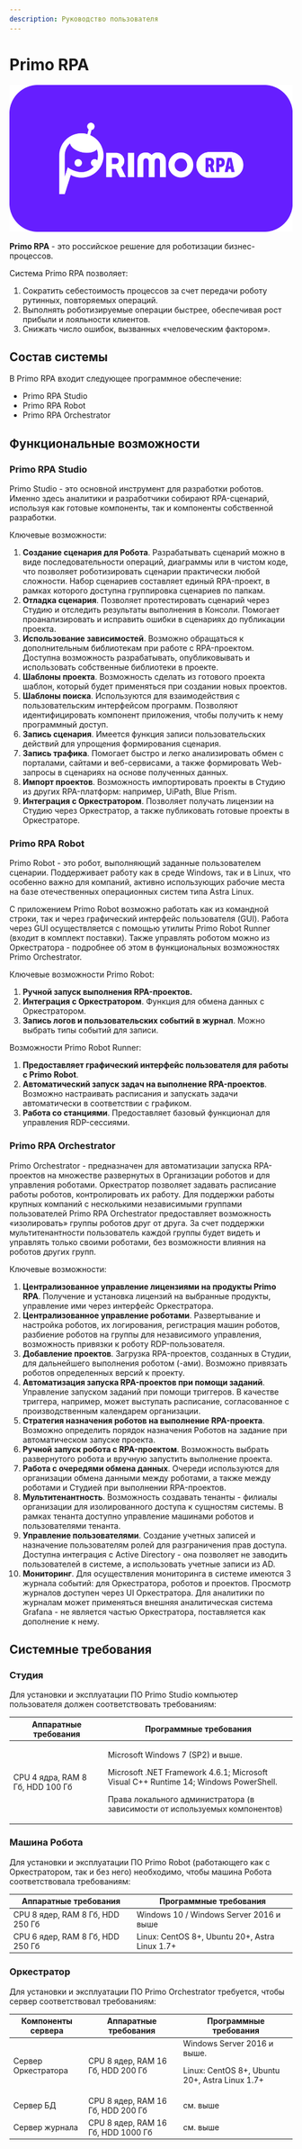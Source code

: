```yaml
---
description: Руководство пользователя
---
```


# Primo RPA

![](<.gitbook/assets/logo_primo.png>)

**Primo RPA** - это российское решение для роботизации бизнес-процессов.

Система Primo RPA позволяет:
1. Сократить себестоимость процессов за счет передачи роботу рутинных, повторяемых операций.
2. Выполнять роботизируемые операции быстрее, обеспечивая рост прибыли и лояльности клиентов. 
3. Снижать число ошибок, вызванных «человеческим фактором».

## Состав системы
В Primo RPA входит следующее программное обеспечение:
* Primo RPA Studio
* Primo RPA Robot
* Primo RPA Orchestrator 

## Функциональные возможности
### Primo RPA Studio

Primo Studio - это основной инструмент для разработки роботов. Именно здесь аналитики и разработчики собирают RPA-сценарий, используя как готовые компоненты, так и компоненты собственной разработки. 

Ключевые возможности:
1. **Создание сценария для Робота**. Разрабатывать сценарий можно в виде последовательности операций, диаграммы или в чистом коде, что позволяет роботизировать сценарии практически любой сложности. Набор сценариев составляет единый RPA-проект, в рамках которого доступна группировка сценариев по папкам. 
2. **Отладка сценария**. Позволяет протестировать сценарий через Студию и отследить результаты выполнения в Консоли. Помогает проанализировать и исправить ошибки в сценариях до публикации проекта.
4. **Использование зависимостей**. Возможно обращаться к дополнительным библиотекам при работе с RPA-проектом. Доступна возможность разрабатывать, опубликовывать и использовать собственные библиотеки в проекте.
5. **Шаблоны проекта**. Возможность сделать из готового проекта шаблон, который будет применяться при создании новых проектов. 
6. **Шаблоны поиска**. Используются для взаимодействия с пользовательским интерфейсом программ. Позволяют идентифицировать компонент приложения, чтобы получить к нему программный доступ.
7. **Запись сценария**. Имеется функция записи пользовательских действий для упрощения формирования сценария.
8. **Запись трафика**. Помогает быстро и легко анализировать обмен с порталами, сайтами и веб-сервисами, а также формировать Web-запросы в сценариях на основе полученных данных.
9. **Импорт проектов**. Возможность импортировать проекты в Студию из других RPA-платформ: например, UiPath, Blue Prism.
10. **Интеграция с Оркестратором**. Позволяет получать лицензии на Студию через Оркестратор, а также публиковать готовые проекты в Оркестраторе.

### Primo RPA Robot

Primo Robot - это робот, выполняющий заданные пользователем сценарии. Поддерживает работу как в среде Windows, так и в Linux, что особенно важно для компаний, активно использующих рабочие места на базе отечественных операционных систем типа Astra Linux.

С приложением Primo Robot возможно работать как из командной строки, так и через графический интерфейс пользователя (GUI). Работа через GUI осуществляется с помощью утилиты Primo Robot Runner (входит в комплект поставки). Также управлять роботом можно из Оркестратора - подробнее об этом в функциональных возможностях Primo Orchestrator.

Ключевые возможности Primo Robot:
1. **Ручной запуск выполнения RPA-проектов.** 
3. **Интеграция с Оркестратором**. Функция для обмена данных с Оркестратором.
4. **Запись логов и пользовательских событий в журнал**. Можно выбрать типы событий для записи. 

Возможности Primo Robot Runner:
1. **Предоставляет графический интерфейс пользователя для работы с Primo Robot**.
2. **Автоматический запуск задач на выполнение RPA-проектов**. Возможно настраивать расписания и запускать задачи автоматически в соответствии с графиком.
4. **Работа со станциями**. Предоставляет базовый функционал для управления RDP-сессиями.

### Primo RPA Orchestrator 
Primo Orchestrator - предназначен для автоматизации запуска RPA-проектов на множестве развернутых в Организации роботов и для управления роботами. Оркестратор позволяет задавать расписание работы роботов, контролировать их работу. Для поддержки работы крупных компаний с несколькими независимыми группами пользователей Primo RPA Orchestrator предоставляет возможность «изолировать» группы роботов друг от друга. За счет поддержки мультитенантности пользователь каждой группы будет видеть и управлять только своими роботами, без возможности влияния на роботов других групп.

Ключевые возможности:
1. **Централизованное управление лицензиями на продукты Primo RPA**. Получение и установка лицензий на выбранные продукты, управление ими через интерфейс Оркестратора.
2. **Централизованное управление роботами**. Развертывание и настройка роботов, их логирования, регистрация машин роботов, разбиение роботов на группы для независимого управления, возможность привязки к роботу RDP-пользователя.
3. **Добавление проектов**. Загрузка RPA-проектов, созданных в Студии, для дальнейшего выполнения роботом (-ами). Возможно привязать роботов определенных версий к проекту.
4. **Автоматизация запуска RPA-проектов при помощи заданий**. Управление запуском заданий при помощи триггеров. В качестве триггера, например, может выступать расписание, согласованное с производственным календарем организации.
5. **Стратегия назначения роботов на выполнение RPA-проекта**. Возможно определить порядок назначения Роботов на задание при автоматическом запуске проекта. 
6. **Ручной запуск робота с RPA-проектом**. Возможность выбрать развернутого робота и вручную запустить выполнение проекта.
7. **Работа с очередями обмена данных**. Очереди используются для организации обмена данными между роботами, а также между роботами и Студией при выполнении RPA-проектов. 
8. **Мультитенантность**. Возможность создавать тенанты - филиалы организации для изолированного доступа к сущностям системы. В рамках тенанта доступно управление машинами роботов и пользователями тенанта.
9. **Управление пользователями**. Создание учетных записей и назначение пользователям ролей для разграничения прав доступа. Доступна интеграция с Active Directory - она позволяет не заводить пользователей в системе, а использовать учетные записи из AD.
10. **Мониторинг**. Для осуществления мониторинга в системе имеются 3 журнала событий: для Оркестратора, роботов и проектов. Просмотр журналов доступен через UI Оркестратора. Для аналитики по журналам может применяться внешняя аналитическая система Grafana - не является частью Оркестратора, поставляется как дополнение к нему.


## Системные требования

### Студия

Для установки и эксплуатации ПО Primo Studio компьютер пользователя должен соответствовать требованиям:

| Аппаратные требования    |  Программные требования  |
| ------------ | ------------- |
| CPU 4 ядра, RAM 8 Гб, HDD 100 Гб | <p>Microsoft Windows 7 (SP2) и выше. </p> <p>Microsoft .NET Framework 4.6.1; Microsoft Visual C++ Runtime 14; Windows PowerShell.</p> <p>Права локального администратора (в зависимости от используемых компонентов)</p> |

### Машина Робота

Для установки и эксплуатации ПО Primo Robot (работающего как с Оркестратором, так и без него) необходимо, чтобы машина Робота соответствовала требованиям:

| Аппаратные требования     |  Программные требования | 
| ------------- | ------------- | 
| CPU 8 ядер, RAM 8 Гб, HDD 250 Гб  | Windows 10 / Windows Server 2016 и выше | 
| CPU 6 ядер, RAM 8 Гб, HDD 250 Гб  | Linux: CentOS 8+, Ubuntu 20+, Astra Linux 1.7+ | 

### Оркестратор

Для установки и эксплуатации ПО Primo Orchestrator требуется, чтобы сервер соответствовал требованиям:

| Компоненты сервера   | Аппаратные требования  | Программные требования  |
| ------------- | ------------- | ----- |
| Сервер Оркестратора | CPU 8 ядер, RAM 16 Гб, HDD 200 Гб | Windows Server 2016 и выше. <p>Linux: CentOS 8+, Ubuntu 20+, Astra Linux 1.7+ </p> |
| Сервер БД | CPU 8 ядер, RAM 16 Гб, HDD 200 Гб  | см. выше |
| Сервер журнала | CPU 8 ядер, RAM 16 Гб, HDD 1000 Гб | см. выше |
